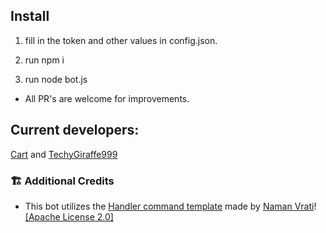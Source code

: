 ## Install

1. fill in the token and other values in config.json.

2. run npm i

3. run node bot.js

- All PR's are welcome for improvements.

## Current developers:
[Cart](https://github.com/Cartrigger) and [TechyGiraffe999](https://github.com/TecEash1)

### 🏗️ Additional Credits
 - This bot utilizes the [Handler command template](https://github.com/NamVr/DiscordBot-Template) made by [Naman Vrati](https://github.com/NamVr)! [\[Apache License 2.0\]](https://github.com/NamVr/DiscordBot-Template/blob/master/LICENSE)


